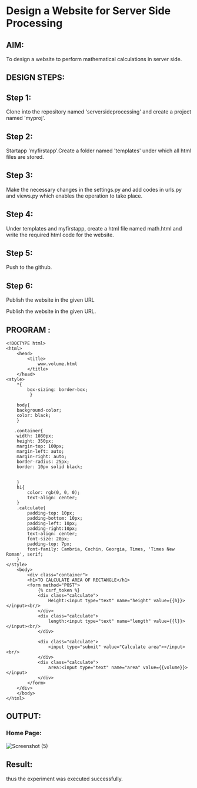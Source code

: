 # Design a Website for Server Side Processing

## AIM:
To design a website to perform mathematical calculations in server side.

## DESIGN STEPS:

## Step 1:

Clone into the repository named 'serversideprocessing' and create a project named 'myproj'.
## Step 2:

Startapp 'myfirstapp'.Create a folder named 'templates' under which all html files are stored.
## Step 3:

Make the necessary changes in the settings.py and add codes in urls.py and views.py which enables the operation to take place.
## Step 4:

Under templates and myfirstapp, create a html file named math.html and write the required html code for the website.
## Step 5:

Push to the github.
## Step 6:

Publish the website in the given URL

Publish the website in the given URL.

## PROGRAM :
```
<!DOCTYPE html>
<html>
    <head>
        <title>
            www.volume.html
        </title>
    </head>
<style>
    *{
        box-sizing: border-box;
         }

    body{
    background-color;
    color: black;
    }

   .container{
    width: 1080px;
    height: 350px;
    margin-top: 100px;
    margin-left: auto;
    margin-right: auto;
    border-radius: 25px;
    border: 10px solid black;
    
    
    }
    h1{
        color: rgb(0, 0, 0);
        text-align: center;
    }
    .calculate{
        padding-top: 10px;
        padding-bottom: 10px;
        padding-left: 10px;
        padding-right:10px;
        text-align: center;
        font-size: 20px;
        padding-top: 7px;
        font-family: Cambria, Cochin, Georgia, Times, 'Times New Roman', serif;
    }
</style>
    <body>
        <div class="container">
        <h1>TO CALCULATE AREA OF RECTANGLE</h1>
        <form method="POST">
            {% csrf_token %}
            <div class="calculate"> 
                Height:<input type="text" name="height" value={{h}}></input><br/>
            </div>
            <div class="calculate">
                length:<input type="text" name="length" value={{l}}></input><br/>
            </div>
            
            <div class="calculate">
                <input type="submit" value="Calculate area"></input><br/>
            </div>
            <div class="calculate">
                area:<input type="text" name="area" value={{volume}}></input>
            </div>
        </form>
    </div>
    </body>
</html>
```

## OUTPUT:

### Home Page:
![Screenshot (5)](https://github.com/CHANDRUMANIKANDAN/serversideprocessing/assets/118644502/b970edab-3d26-4e50-927d-31758f1ac035)



## Result:
thus the experiment was executed successfully.

